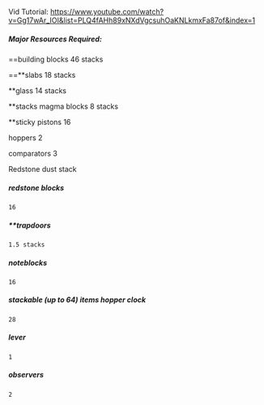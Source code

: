 Vid Tutorial: https://www.youtube.com/watch?v=Gg17wAr_IOI&list=PLQ4fAHh89xNXdVgcsuhOaKNLkmxFa87of&index=1
##### Major Resources Required:

==building blocks
		46 stacks

==**slabs
	18 stacks

**glass
	14 stacks

**stacks magma blocks
	8 stacks

**sticky pistons
	16

hoppers
	2

comparators
	3

Redstone dust
	stack

##### redstone blocks
	16

##### **trapdoors 
	1.5 stacks

##### noteblocks 
	16
	
##### stackable (up to 64) items hopper clock 
	28

##### lever
	1

##### observers
	2